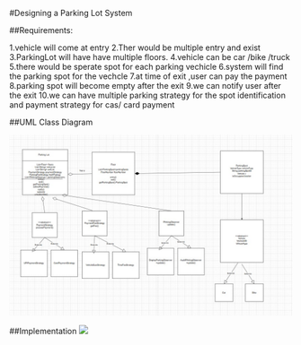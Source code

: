 #Designing a Parking Lot System

##Requirements:

1.vehicle will come at entry 
2.Ther would be multiple entry and exist
3.ParkingLot will have have multiple floors.
4.vehicle can be car /bike /truck 
5.there would be sperate spot for each parking vechicle 
6.system will find the parking spot for the vechcle 
7.at time of exit ,user can pay the payment 
8.parking spot will become empty after the exit 
9.we can notify user after the exit 
10.we can have multiple parking strategy for the spot identification and payment strategy for cas/ card payment 

##UML Class Diagram 

![](../class-diagrams/parking-lot-class-diagram.jpeg)

##Implementation
![](../solutions/java/src/parking-lot-system)